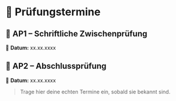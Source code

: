 # 📅 Prüfungstermine

## 📝 AP1 – Schriftliche Zwischenprüfung  
📅 **Datum:** xx.xx.xxxx

## 📝 AP2 – Abschlussprüfung  
📅 **Datum:** xx.xx.xxxx

> Trage hier deine echten Termine ein, sobald sie bekannt sind.

